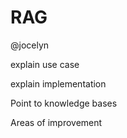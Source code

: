 # RAG

@jocelyn

explain use case

explain implementation

Point to knowledge bases

Areas of improvement